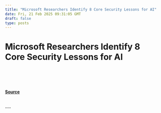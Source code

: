 ```yaml
---
title: "Microsoft Researchers Identify 8 Core Security Lessons for AI"
date: Fri, 21 Feb 2025 09:31:05 GMT
draft: false
type: posts
---
```

# Microsoft Researchers Identify 8 Core Security Lessons for AI

<br/>

<br/>

<br/>


#### [Source](https://hackernoon.com/microsoft-researchers-identify-8-core-security-lessons-for-ai?source=rss)

<br/>
---
